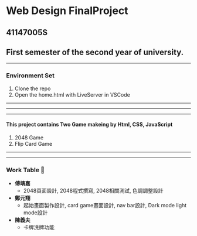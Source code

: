 # Web Design FinalProject
## 41147005S
First semester of the second year of university.
---

***
### **Environment Set**
1. Clone the repo
2. Open the home.html with LiveServer in VSCode
***

---
***
#### This project contains Two Game makeing by Html, CSS, JavaScript
1. 2048 Game
2. Flip Card Game

***
---

### Work Table 💼
- **傅靖嘉**
     * 2048頁面設計, 2048程式撰寫, 2048相關測試, 色調調整設計
- **鄭元翔**
     * 起始畫面製作設計, card game畫面設計, nav bar設計, Dark mode light mode設計
- **陳義夫**
     * 卡牌洗牌功能
